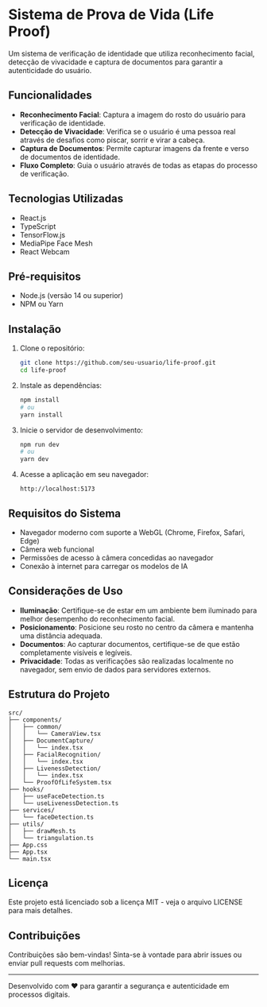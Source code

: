 # Sistema de Prova de Vida (Life Proof)

Um sistema de verificação de identidade que utiliza reconhecimento facial, detecção de vivacidade e captura de documentos para garantir a autenticidade do usuário.

## Funcionalidades

- **Reconhecimento Facial**: Captura a imagem do rosto do usuário para verificação de identidade.
- **Detecção de Vivacidade**: Verifica se o usuário é uma pessoa real através de desafios como piscar, sorrir e virar a cabeça.
- **Captura de Documentos**: Permite capturar imagens da frente e verso de documentos de identidade.
- **Fluxo Completo**: Guia o usuário através de todas as etapas do processo de verificação.

## Tecnologias Utilizadas

- React.js
- TypeScript
- TensorFlow.js
- MediaPipe Face Mesh
- React Webcam

## Pré-requisitos

- Node.js (versão 14 ou superior)
- NPM ou Yarn

## Instalação

1. Clone o repositório:

   ```bash
   git clone https://github.com/seu-usuario/life-proof.git
   cd life-proof
   ```

2. Instale as dependências:

   ```bash
   npm install
   # ou
   yarn install
   ```

3. Inicie o servidor de desenvolvimento:

   ```bash
   npm run dev
   # ou
   yarn dev
   ```

4. Acesse a aplicação em seu navegador:
   ```
   http://localhost:5173
   ```

## Requisitos do Sistema

- Navegador moderno com suporte a WebGL (Chrome, Firefox, Safari, Edge)
- Câmera web funcional
- Permissões de acesso à câmera concedidas ao navegador
- Conexão à internet para carregar os modelos de IA

## Considerações de Uso

- **Iluminação**: Certifique-se de estar em um ambiente bem iluminado para melhor desempenho do reconhecimento facial.
- **Posicionamento**: Posicione seu rosto no centro da câmera e mantenha uma distância adequada.
- **Documentos**: Ao capturar documentos, certifique-se de que estão completamente visíveis e legíveis.
- **Privacidade**: Todas as verificações são realizadas localmente no navegador, sem envio de dados para servidores externos.

## Estrutura do Projeto

```
src/
├── components/
│   ├── common/
│   │   └── CameraView.tsx
│   ├── DocumentCapture/
│   │   └── index.tsx
│   ├── FacialRecognition/
│   │   └── index.tsx
│   ├── LivenessDetection/
│   │   └── index.tsx
│   └── ProofOfLifeSystem.tsx
├── hooks/
│   ├── useFaceDetection.ts
│   └── useLivenessDetection.ts
├── services/
│   └── faceDetection.ts
├── utils/
│   ├── drawMesh.ts
│   └── triangulation.ts
├── App.css
├── App.tsx
└── main.tsx
```

## Licença

Este projeto está licenciado sob a licença MIT - veja o arquivo LICENSE para mais detalhes.

## Contribuições

Contribuições são bem-vindas! Sinta-se à vontade para abrir issues ou enviar pull requests com melhorias.

---

Desenvolvido com ❤️ para garantir a segurança e autenticidade em processos digitais.
